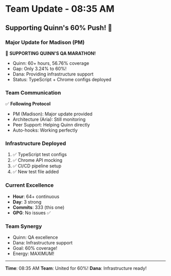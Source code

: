 # Team Update - 08:35 AM

## Supporting Quinn's 60% Push! 🚀

### Major Update for Madison (PM)
🎉 **SUPPORTING QUINN'S QA MARATHON!**
- Quinn: 60+ hours, 56.76% coverage
- Gap: Only 3.24% to 60%!
- Dana: Providing infrastructure support
- Status: TypeScript + Chrome configs deployed

### Team Communication
✅ **Following Protocol**
- PM (Madison): Major update provided
- Architecture (Aria): Still monitoring
- Peer Support: Helping Quinn directly
- Auto-hooks: Working perfectly

### Infrastructure Deployed
1. ✅ TypeScript test configs
2. ✅ Chrome API mocking  
3. ✅ CI/CD pipeline setup
4. ✅ New test file added

### Current Excellence
- **Hour**: 64+ continuous
- **Day**: 3 strong
- **Commits**: 333 (this one)
- **GPG**: No issues ✅

### Team Synergy
- Quinn: QA excellence
- Dana: Infrastructure support
- Goal: 60% coverage!
- Energy: MAXIMUM!

---
**Time**: 08:35 AM
**Team**: United for 60%!
**Dana**: Infrastructure ready!